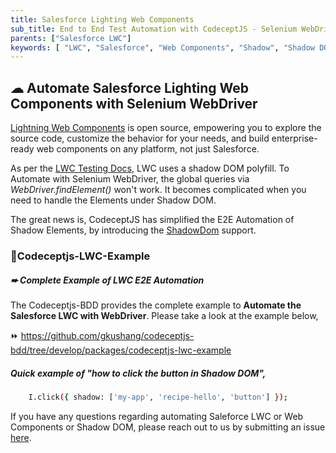 ```yaml
---
title: Salesforce Lighting Web Components
sub_title: End to End Test Automation with CodeceptJS - Selenium WebDriver
parents: ["Salesforce LWC"]
keywords: [ "LWC", "Salesforce", "Web Components", "Shadow", "Shadow DOM"]
---
```


## ☁︎ Automate Salesforce Lighting Web Components with Selenium WebDriver

[Lightning Web Components](https://developer.salesforce.com/docs/component-library/documentation/en/lwc) is open source, empowering you to explore the source code, customize the behavior for your needs, and build enterprise-ready web components on any platform, not just Salesforce.

As per the [LWC Testing Docs](https://developer.salesforce.com/docs/component-library/documentation/en/lwc/lwc.testing_dom_api), LWC uses a shadow DOM polyfill. To Automate with Selenium WebDriver, the global queries via *WebDriver.findElement()* won't work. It becomes complicated when you need to handle the Elements under Shadow DOM. 

The great news is, CodeceptJS has simplified the E2E Automation of Shadow Elements, by introducing the [ShadowDom](https://github.com/Codeception/CodeceptJS/blob/master/docs/shadow.md) support. 

### 🚀Codeceptjs-LWC-Example
##### ➨ Complete Example of LWC E2E Automation 

The Codeceptjs-BDD provides the complete example to **Automate the Salesforce LWC with WebDriver**. Please take a look at the example below,

⏩ https://github.com/gkushang/codeceptjs-bdd/tree/develop/packages/codeceptjs-lwc-example

##### Quick example of "how to click the button in Shadow DOM",

```sh
    I.click({ shadow: ['my-app', 'recipe-hello', 'button'] });
```

If you have any questions regarding automating Saleforce LWC or Web Components or Shadow DOM, please reach out to us by submitting an issue [here](https://github.com/gkushang/codeceptjs-bdd/issues).


